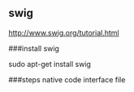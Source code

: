 ## swig
http://www.swig.org/tutorial.html

###install swig

sudo apt-get install swig

###steps
native code
interface file


